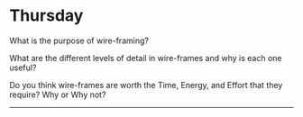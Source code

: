 # Thursday
What is the purpose of wire-framing?
>

What are the different levels of detail in wire-frames and why is each one useful?
>

Do you think wire-frames are worth the Time, Energy, and Effort that they require? Why or Why not?
>

---
##
